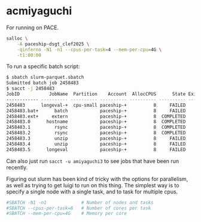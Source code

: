 # acmiyaguchi

For running on PACE.

```bash
salloc \
    -A paceship-dsgt_clef2025 \
    -qinferno -N1 -n1 --cpus-per-task=4 --mem-per-cpu=4G \
    -t1:00:00
```

To run a specific batch script:

```bash
$ sbatch slurm-parquet.sbatch
Submitted batch job 2458483
$ sacct -j 2458483
JobID           JobName  Partition    Account  AllocCPUS      State ExitCode
------------ ---------- ---------- ---------- ---------- ---------- --------
2458483      longeval-+  cpu-small paceship-+          8     FAILED      2:0
2458483.bat+      batch            paceship-+          8     FAILED      2:0
2458483.ext+     extern            paceship-+          8  COMPLETED      0:0
2458483.0      hostname            paceship-+          8  COMPLETED      0:0
2458483.1         rsync            paceship-+          8  COMPLETED      0:0
2458483.2         rsync            paceship-+          8  COMPLETED      0:0
2458483.3         unzip            paceship-+          8     FAILED      2:0
2458483.4         unzip            paceship-+          8     FAILED      2:0
2458483.5      longeval            paceship-+          8     FAILED      2:0
```

Can also just run `sacct -u amiyaguchi3` to see jobs that have been run recently.

Figuring out slurm has been kind of tricky with the options for parallelism, as well as trying to get luigi to run on this thing.
The simplest way is to specify a single node with a single task, and to task for multiple cpus.

```bash
#SBATCH -N1 -n1             # Number of nodes and tasks
#SBATCH --cpus-per-task=8   # Number of cores per task
#SBATCH --mem-per-cpu=4G    # Memory per core
```
